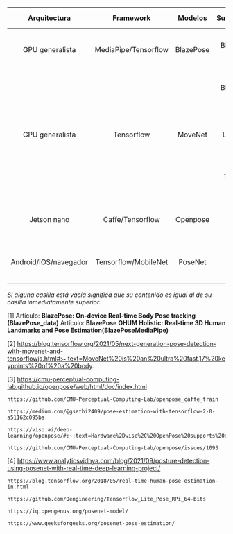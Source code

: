 

| Arquitectura          | Framework             | Modelos    | Submodelos     | Puntos clave | fps   | url/artículo | open-source            |
| :-------------:       | :-------------------: | :--------: | :------------: | :----------: | :---: | :----------: | :---------:            |
| GPU generalista       | MediaPipe/Tensorflow  | BlazePose  | BlazePose Full |      33      |   10  |      [1]     | <ul><li>- [x] </li><li>|
|                       |                       |            | BlazePose Lite |      33      |   31  |      [1]     | <ul><li>- [x] </li><li>|
| GPU generalista       | Tensorflow            | MoveNet    | Lightning      |      17      |  >50  |      [2]     | <ul><li>- [x] </li><li>|
|                       |                       |            | Thunder        |      17      |  >30  |              | <ul><li>- [x] </li><li>|
| Jetson nano           | Caffe/Tensorflow      | Openpose   |        -       |      135     |   10  |      [3]     | <ul><li>- [x] </li><li>|
| Android/IOS/navegador | Tensorflow/MobileNet  | PoseNet    |        -       |      17      |  ~10  |      [4]     | <ul><li>- [x] </li><li>|




*Si alguna casilla está vacía significa que su contenido es igual al de su casilla inmediatamente superior.*


[1] Artículo: **BlazePose: On-device Real-time Body Pose tracking (BlazePose_data)**
    Artículo: **BlazePose GHUM Holistic: Real-time 3D Human Landmarks and Pose Estimation(BlazePoseMediaPipe)**
    
    
[2] 
    https://blog.tensorflow.org/2021/05/next-generation-pose-detection-with-movenet-and-tensorflowjs.html#:~:text=MoveNet%20is%20an%20ultra%20fast,17%20keypoints%20of%20a%20body.     
    

[3] 
    https://cmu-perceptual-computing-lab.github.io/openpose/web/html/doc/index.html
    
    https://github.com/CMU-Perceptual-Computing-Lab/openpose_caffe_train

    https://medium.com/@gsethi2409/pose-estimation-with-tensorflow-2-0-a51162c095ba
    
    https://viso.ai/deep-learning/openpose/#:~:text=Hardware%2Dwise%2C%20OpenPose%20supports%20different,Mac%2C%20and%20Nvidia%20Jetson%20TX2.
    
    https://github.com/CMU-Perceptual-Computing-Lab/openpose/issues/1093
    
   
[4] 
    https://www.analyticsvidhya.com/blog/2021/09/posture-detection-using-posenet-with-real-time-deep-learning-project/

    https://blog.tensorflow.org/2018/05/real-time-human-pose-estimation-in.html
    
    https://github.com/Qengineering/TensorFlow_Lite_Pose_RPi_64-bits
    
    https://iq.opengenus.org/posenet-model/
    
    https://www.geeksforgeeks.org/posenet-pose-estimation/
